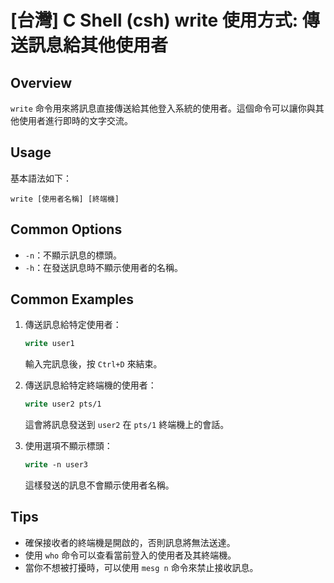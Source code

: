 # [台灣] C Shell (csh) write 使用方式: 傳送訊息給其他使用者

## Overview
`write` 命令用來將訊息直接傳送給其他登入系統的使用者。這個命令可以讓你與其他使用者進行即時的文字交流。

## Usage
基本語法如下：
```
write [使用者名稱] [終端機]
```

## Common Options
- `-n`：不顯示訊息的標頭。
- `-h`：在發送訊息時不顯示使用者的名稱。

## Common Examples

1. 傳送訊息給特定使用者：
   ```csh
   write user1
   ```
   輸入完訊息後，按 `Ctrl+D` 來結束。

2. 傳送訊息給特定終端機的使用者：
   ```csh
   write user2 pts/1
   ```
   這會將訊息發送到 `user2` 在 `pts/1` 終端機上的會話。

3. 使用選項不顯示標頭：
   ```csh
   write -n user3
   ```
   這樣發送的訊息不會顯示使用者名稱。

## Tips
- 確保接收者的終端機是開啟的，否則訊息將無法送達。
- 使用 `who` 命令可以查看當前登入的使用者及其終端機。
- 當你不想被打擾時，可以使用 `mesg n` 命令來禁止接收訊息。